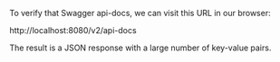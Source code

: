To verify that Swagger api-docs, we can visit this URL in our browser:

http://localhost:8080/v2/api-docs

The result is a JSON response with a large number of key-value pairs.